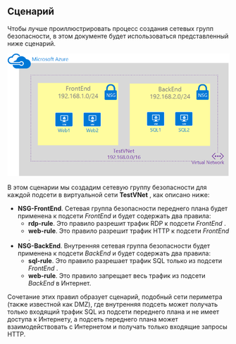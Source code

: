 ## <a name="scenario"></a>Сценарий
Чтобы лучше проиллюстрировать процесс создания сетевых групп безопасности, в этом документе будет использоваться представленный ниже сценарий.

![Сценарий виртуальной сети](./media/virtual-networks-create-nsg-scenario-include/figure1.png)

В этом сценарии мы создадим сетевую группу безопасности для каждой подсети в виртуальной сети **TestVNet** , как описано ниже: 

* **NSG-FrontEnd**. Сетевая группа безопасности переднего плана будет применена к подсети *FrontEnd* и будет содержать два правила:    
  * **rdp-rule**. Это правило разрешит трафик RDP к подсети *FrontEnd* .
  * **web-rule**. Это правило разрешит трафик HTTP к подсети *FrontEnd* .
* **NSG-BackEnd**. Внутренняя сетевая группа безопасности будет применена к подсети *BackEnd* и будет содержать два правила:    
  * **sql-rule**. Это правило разрешает трафик SQL только из подсети *FrontEnd* .
  * **web-rule**. Это правило запрещает весь трафик из подсети *BackEnd* в Интернет.

Сочетание этих правил образует сценарий, подобный сети периметра (также известной как DMZ), где внутренняя подсеть может получать только входящий трафик SQL из подсети переднего плана и не имеет доступа к Интернету, а подсеть переднего плана может взаимодействовать с Интернетом и получать только входящие запросы HTTP.



<!--HONumber=Nov16_HO3-->



